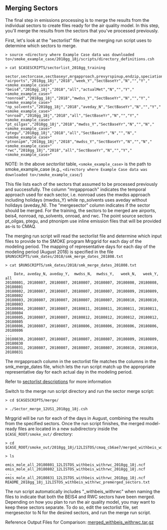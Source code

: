 ## Merging Sectors

The final step in emissions processing is to merge the results from the individual sectors to create files ready for the air quality model. In this step, you'll merge the results from the sectors that you've processed previously.

First, let's look at the "sectorlist" file that the merging run script uses to determine which sectors to merge.

```
> source <directory where Example Case data was downloaded to>/smoke_example_case/2018gg_18j/scripts/directory_definitions.csh
```

```
> cat $CASESCRIPTS/sectorlist_2018gg_training
```

```
sector,sectorcase,sectbaseyr,mrgapproach,prevyrspinup,endzip,speciation,mergesector,projectroot
"airports","2018gg_18j","2018","week_Y","SectBaseYr","N","","Y","<smoke_example_case>"
"beis4","2018gg_18j","2018","all","actualMet","N","","Y","<smoke_example_case>"
"nonroad","2018gg_18j","2018","mwdss_Y","SectBaseYr","N","","Y","<smoke_example_case>"
"np_solvents","2018gg_18j","2018","aveday_N","SectBaseYr","N","","Y","<smoke_example_case>"
"onroad","2018gg_18j","2018","all","SectBaseYr","N","","Y","<smoke_example_case>"
"pt_oilgas","2018gg_18j","2018","mwdss_Y","SectBaseYr","N","","N","<smoke_example_case>"
"ptegu","2018gg_18j","2018","all","SectBaseYr","N","","N","<smoke_example_case>"
"ptnonipm","2018gg_18j","2018","mwdss_Y","SectBaseYr","N","","N","<smoke_example_case>"
"rwc","2018gg_18j","2018","all","SectBaseYr","N","","Y","<smoke_example_case>"
```

NOTE: In the above *sectorlist* table, `<smoke_example_case>` is the path to smoke_example_case (e.g., `<directory where Example Case data was downloaded to>/smoke_example_case/`)

This file lists each of the sectors that assumed to be processed previously and successfully. The column "mrgapproach" indicates the temporal approach used for each sector, i.e. nonroad uses the mwdss approach including holidays (mwdss_Y) while np_solvents uses aveday without holidays (aveday_N). The "mergesector" column indicates if the sector should be merged. For the training, the sectors to be merged are airports, beis4, nonroad, np_solvents, onroad, and rwc. The point source sectors pt_oilgas, ptegu, and ptnonipm use inline emission files that will be provided as-is to CMAQ.

The merging run script will read the sectorlist file and determine which input files to provide to the SMOKE program Mrggrid for each day of the modeling period. The mapping of representative days for each day of the modeling period (August 2018) is specified in the file `$RUNSCRIPTS/smk_dates/2018/smk_merge_dates_201808.txt`

```
> cat $RUNSCRIPTS/smk_dates/2018/smk_merge_dates_201808.txt
```

```
    Date, aveday_N, aveday_Y,  mwdss_N,  mwdss_Y,   week_N,   week_Y,      all
20180801, 20180807, 20180807, 20180807, 20180807, 20180808, 20180808, 20180801
20180802, 20180807, 20180807, 20180807, 20180807, 20180809, 20180809, 20180802
20180803, 20180807, 20180807, 20180807, 20180807, 20180810, 20180810, 20180803
20180804, 20180807, 20180807, 20180811, 20180811, 20180811, 20180811, 20180804
20180805, 20180807, 20180807, 20180812, 20180812, 20180812, 20180812, 20180805
20180806, 20180807, 20180807, 20180806, 20180806, 20180806, 20180806, 20180806
...
20180830, 20180807, 20180807, 20180807, 20180807, 20180809, 20180809, 20180830
20180831, 20180807, 20180807, 20180807, 20180807, 20180810, 20180810, 20180831
```

The mrgapproach column in the sectorlist file matches the columns in the smk_merge_dates file, which lets the run script match up the appropriate representative day for each actual day in the modeling period.

Refer to [sectorlist descriptions](https://github.com/CEMPD/SMOKE/wiki/A.-Overall-Instructions-on-Running-SMOKE-using-EPA's-Emissions-Modeling-Platforms#sectorlist) for more information


Switch to the merge run script directory and run the sector merge script:

```
> cd $CASESCRIPTS/merge/
```

```
> ./Sector_merge_12US1_2018gg_18j.csh
```

Mrggrid will be run for each of the days in August, combining the results from the specified sectors. Once the run script finishes,  the merged model-ready files are located in a new subdirectory inside the `$CASE_ROOT/smoke_out/` directory:

```
> cd $CASE_ROOT/smoke_out/2018gg_18j/12LISTOS/cmaq_cb6ae7/merged_withbeis_withrwc/
```

```
> ls
```

```
emis_mole_all_20180801_12LISTOS_withbeis_withrwc_2018gg_18j.ncf
emis_mole_all_20180802_12LISTOS_withbeis_withrwc_2018gg_18j.ncf
...
emis_mole_all_20180831_12LISTOS_withbeis_withrwc_2018gg_18j.ncf
README_2018gg_18j_12LISTOS_withbeis_withrwc_premerged_sectors.txt
```

The run script automatically includes "_withbeis_withrwc" when naming the files to indicate that both the BEIS4 and RWC sectors have been merged. Depending on how you plan to run the air quality model, you may want to keep these sectors separate. To do so, edit the sectorlist file, set mergesector to N for the desired sectors, and run the merge run script.

Reference Output Files for Comparison: [merged_withbeis_withrwc.tar.gz](https://drive.google.com/file/d/1xQu0C3OmxmbWDiDTnMUr8gr-FlilcMq4/view?usp=share_link)
